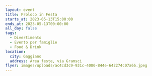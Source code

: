 ```yaml
---
layout: event
title: Proloco in Festa
starts_at: 2023-05-13T15:00:00
ends_at: 2023-05-13T00:00:00
all_day: false
tags:
  - Divertimento
  - Evento per famiglie
  - Food & Drink
location:
  city: Gaggiano
  address: Area feste, via Gramsci
flyer: images/uploads/ac4cd3c9-931c-4080-844e-642274c07a66.jpeg
---
```

